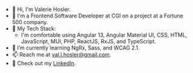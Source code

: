 - 👋 Hi, I'm Valerie Hosler.
- :school: I'm a Frontend Software Developer at CGI on a project at a Fortune 500 company.
- :toolbox: My Tech Stack:
  - I'm comfortable using Angular 13, Angular Material UI, CSS, HTML, JavaScript, MUI, PHP, ReactJS, RxJS, and TypeScript. 
- 🌱 I’m currently learning NgRx, Sass, and WCAG 2.1.
- 📫 Reach me at val.l.hosler@gmail.com.
- :briefcase: Check out my [LinkedIn](https://linkedin.com/in/valhos/).
